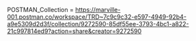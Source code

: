 
POSTMAN_Collection = https://marville-001.postman.co/workspace/TRD~7c9c9c32-e597-4949-92b4-a9e5309d2d3f/collection/9272590-85df55ee-3793-4bc1-a822-21c997814ed9?action=share&creator=9272590